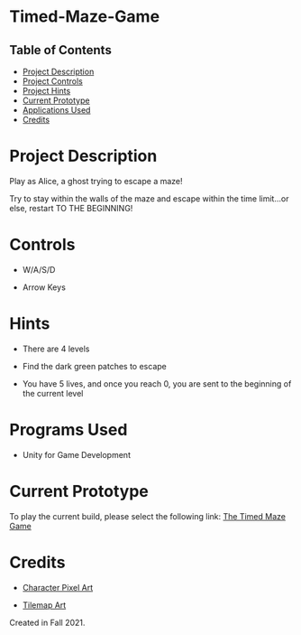 # Timed-Maze-Game

## Table of Contents
- [Project Description](#project-description)
- [Project Controls](#project-controls)
- [Project Hints](#hints)
- [Current Prototype](#project-website)
- [Applications Used](#applications-used)
- [Credits](#credits)

# Project Description
Play as Alice, a ghost trying to escape a maze!

Try to stay within the walls of the maze and escape within the time limit...or else, restart TO THE BEGINNING!

# Controls

- W/A/S/D

- Arrow Keys

# Hints

- There are 4 levels

- Find the dark green patches to escape

- You have 5 lives, and once you reach 0, you are sent to the beginning of the current level

# Programs Used
* Unity for Game Development

# Current Prototype 

To play the current build, please select the following link: [The Timed Maze Game](https://a-varg.itch.io/the-timed-maze-game)


# Credits

- [Character Pixel Art](https://assetstore.unity.com/packages/2d/characters/top-down-2d-rpg-assets-pack-...)

- [Tilemap Art](https://assetstore.unity.com/packages/2d/environments/backyard-top-down-tileset-..)


Created in Fall 2021.

